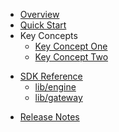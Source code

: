 * [Overview](/content/product_overview)
* [Quick Start](/content/quick_start)
* Key Concepts
    * [Key Concept One](/content/concepts/concept_one)
    * [Key Concept Two](/content/concepts/concept_two)
<!-- api_open -->
<!-- api_close -->
<!-- sdk_open -->
* [SDK Reference](/content/sdk_reference)
	* [lib/engine](/content/sdk/lib-engine)
	* [lib/gateway](/content/sdk/lib-gateway)
<!-- sdk_close -->
* [Release Notes](/content/release_notes)